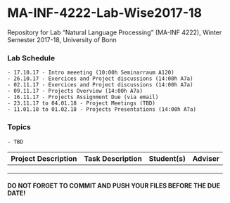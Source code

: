 # MA-INF-4222-Lab-Wise2017-18
Repository for Lab “Natural Language Processing” (MA-INF 4222), Winter Semester 2017-18, University of Bonn

### Lab Schedule
	- 17.10.17 - Intro meeeting (10:00h Seminarraum A120)
	- 26.10.17 - Exercices and Project discussions (14:00h A7a)
	- 02.11.17 - Exercices and Project discussions (14:00h A7a)
	- 09.11.17 - Projects Overview (14:00h A7a)
	- 16.11.17 - Projects Assignment Due (via email)
	- 23.11.17 to 04.01.18 - Project Meetings (TBD)
	- 11.01.18 to 01.02.18 - Projects Presentations (14:00h A7a)

### Topics
	- TBD

| Project Description | Task Description  | Student(s) | Adviser  |
|---------------------|-------------------|---------|----------|
|   |  |    |  | 
|   |  |    |  | 
|   |  |    |  | 

#### DO NOT FORGET TO COMMIT AND PUSH YOUR FILES BEFORE THE DUE DATE!

